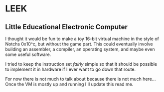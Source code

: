 LEEK
====

**L**ittle **E**ducational **E**lectronic **C**omputer
--------------------------------------

I thought it would be fun to make a toy 16-bit virtual machine in the style of Notchs 0x10^c, but without the game part.
This could eventually involve building an assembler, a compiler, an operating system, and maybe even some useful software.

I tried to keep the instruction set *fairly* simple so that it should be possible to implement it in hardware if I ever want to go down that route.

For now there is not much to talk about because there is not much here... Once the VM is mostly up and running I'll update this read me.
